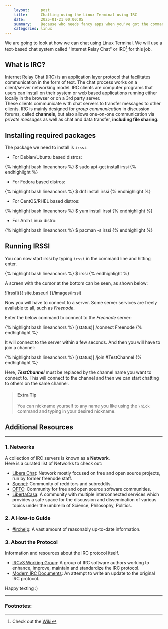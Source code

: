 ```yaml
---
    layout:     post
    title:      Chatting using the Linux Terminal using IRC
    date:       2025-01-21 00:00:05
    summary:    Because who needs fancy apps when you've got the command line?
    categories: linux
---
```


We are going to look at how we can chat using Linux Terminal. We will use a text-based chat system called "Internet Relay Chat" or IRC[^1] for this job.

## What is IRC?
Internet Relay Chat (IRC) is an application layer protocol that facilitates communication in the form of text. The chat process works on a client/server networking model. IRC clients are computer programs that users can install on their system or web based applications running either locally in the browser or on a 3rd party server.  
These clients communicate with chat servers to transfer messages to other clients. IRC is mainly designed for *group communication* in discussion forums, called **channels**, but also allows one-on-one communication via *private messages* as well as chat and data transfer, **including file sharing**.

## Installing required packages
The package we need to install is ```irssi```.

- For Debian/Ubuntu based distros:

{% highlight bash lineanchors %}
$ sudo apt-get install irssi
{% endhighlight %}

- For Fedora based distros:

{% highlight bash lineanchors %}
$ dnf install irssi
{% endhighlight %}

- For CentOS/RHEL based distros:

{% highlight bash lineanchors %}
$ yum install irssi
{% endhighlight %}

- For Arch Linux distro:

{% highlight bash lineanchors %}
$ pacman -s irssi
{% endhighlight %}

## Running IRSSI
You can now start irssi by typing ```irssi``` in the command line and hitting enter.

{% highlight bash lineanchors %}
$ irssi
{% endhighlight %}

A screen with the cursor at the bottom can be seen, as shown below:

![irssi]({{ site.baseurl }}/images/irssi)

Now you will have to connect to a server. Some server services are freely available to all, such as *Freenode*.

Enter the below command to connect to the *Freenode* server:

{% highlight bash lineanchors %}
[(status)]  /connect Freenode
{% endhighlight %}

It will connect to the server within a few seconds. And then you will have to join a channel:

{% highlight bash lineanchors %}
[(status)]  /join #TestChannel
{% endhighlight %}

Here, ***TestChannel*** must be replaced by the channel name you want to connect to. This will connect to the channel and then we can start chatting to others on the same channel.

> #### Extra Tip
>
> You can nickname yourself to any name you like using the ```\nick``` command and typing in your desired nickname.

## Additional Resources
---
### 1. Networks
   A collection of IRC servers is known as a **Network**.  
   Here is a curated list of Networks to check out:
   - [Libera.Chat](https://libera.chat/): Network mostly focused on free and open source projects, run by former freenode staff.
   - [Soonet](https://snoonet.org/): Community of redditors and subreddits.
   - [OFTC](https://oftc.net/): Community for free and open source software communities.
   - [LibertaCasa](https://liberta.casa/): A community with multiple interconnected services which provides a safe space for the discussion and dissemination of various topics under the umbrella of Science, Philosophy, Politics.


### 2. A How-to Guide
- [#irchelp](https://www.irchelp.org/): A vast amount of reasonably up-to-date information.

### 3. About the Protocol
Information and resources about the IRC protocol itself.
- [IRCv3 Working Group](https://ircv3.net/): A group of IRC software authors working to enhance, improve, maintain and standardize the IRC protocol.
- [Modern IRC Documents](https://modern.ircdocs.horse/): An attempt to write an update to the original IRC protocol.  
  
  
Happy texting :)

---
### Footnotes:
[^1]: Check out the [Wiki](https://en.wikipedia.org/wiki/IRC)




